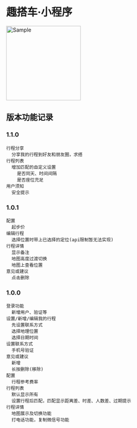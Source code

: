 # 趣搭车·小程序
<img src="https://img.6h5.cn/quda/logo/qada-xxc-qrcode.jpg" alt="Sample"  width="200">

## 版本功能记录

### 1.1.0
```
行程分享
  分享我的行程到好友和朋友圈，求搭
行程列表
  增加匹配的自定义设置
    是否同天、时间间隔
    是否座位充足
用户须知
  安全提示
```

### 1.0.1
```
配置
  起步价
编辑行程
  选择位置时带上已选择的定位(api限制暂无法实现)
行程详情
  显示备注
  地图高度过渡切换
  地图上查看位置
意见或建议
  点击删除
```

### 1.0.0
```
登录功能
  新增用户、验证等
设置/新增/编辑我的行程
  先设置联系方式
  选择地理位置
  选择日期时间
设置联系方式
  手机号验证
意见或建议
  新增
  长按删除(移除)
配置
  行程参考费率
行程列表
  默认显示所有
  设置行程后匹配，匹配显示距离差、时差、人数差、过期提示
行程详情
  地图展示及切换功能
  打电话功能，复制微信号功能
```